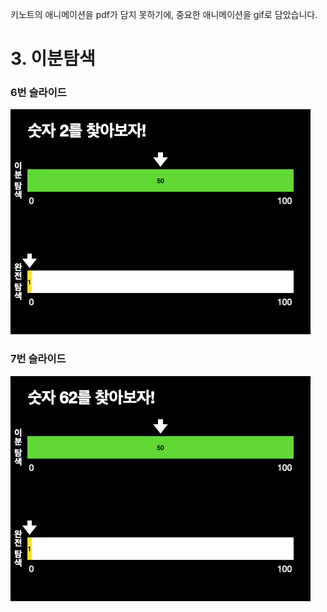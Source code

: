 키노트의 애니메이션을 pdf가 담지 못하기에, 중요한 애니메이션을 gif로 담았습니다.

# 3. 이분탐색

### 6번 슬라이드
![Alt text](6.gif)

### 7번 슬라이드
![Alt text](7.gif)